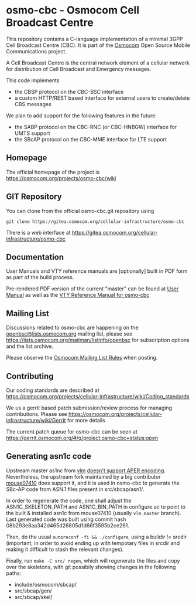 osmo-cbc - Osmocom Cell Broadcast Centre
========================================

This repository contains a C-language implementation of a minimal
3GPP Cell Broadcast Centre (CBC). It is part of the
[Osmocom](https://osmocom.org/) Open Source Mobile Communications
project.

A Cell Broadcast Centre is the central network element of a cellular network
for distribution of Cell Broadcast and Emergency messages.

This code implements
 * the CBSP protocol on the CBC-BSC interface
 * a custom HTTP/REST based interface for external users to create/delete CBS messages

We plan to add support for the following features in the future:
 * the SABP protocol on the CBC-RNC (or CBC-HNBGW) interface for UMTS support
 * the SBcAP protocol on the CBC-MME interface for LTE support

Homepage
--------

The official homepage of the project is
https://osmocom.org/projects/osmo-cbc/wiki

GIT Repository
--------------

You can clone from the official osmo-cbc.git repository using

	git clone https://gitea.osmocom.org/cellular-infrastructure/osmo-cbc

There is a web interface at <https://gitea.osmocom.org/cellular-infrastructure/osmo-cbc>

Documentation
-------------

User Manuals and VTY reference manuals are [optionally] built in PDF form
as part of the build process.

Pre-rendered PDF version of the current "master" can be found at
[User Manual](https://ftp.osmocom.org/docs/latest/osmocbc-usermanual.pdf)
as well as the [VTY Reference Manual for osmo-cbc](https://ftp.osmocom.org/docs/latest/osmocbc-vty-reference.pdf)

Mailing List
------------

Discussions related to osmo-cbc are happening on the
openbsc@lists.osmocom.org mailing list, please see
https://lists.osmocom.org/mailman/listinfo/openbsc for subscription
options and the list archive.

Please observe the [Osmocom Mailing List
Rules](https://osmocom.org/projects/cellular-infrastructure/wiki/Mailing_List_Rules)
when posting.

Contributing
------------

Our coding standards are described at
https://osmocom.org/projects/cellular-infrastructure/wiki/Coding_standards

We us a gerrit based patch submission/review process for managing
contributions.  Please see
https://osmocom.org/projects/cellular-infrastructure/wiki/Gerrit for
more details

The current patch queue for osmo-cbc can be seen at
https://gerrit.osmocom.org/#/q/project:osmo-cbc+status:open


Generating asn1c code
---------------------

Upstream master as1nc from [vlm](https://github.com/vlm/asn1c) [doesn't support
APER encoding](https://github.com/vlm/asn1c/issues/452). Nevertheless, the
upstream fork maintained by a big contributor
[mouse07410](https://github.com/mouse07410/asn1c) does support it, and it is
used in osmo-cbc to generate the SBc-AP code from ASN.1 files present in
src/sbcap/asn1/.

In order to regenerate the code, one shall adjust the ASN1C_SKELETON_PATH and
ASN1C_BIN_PATH in configure.ac to point to the built & installed asn1c from
mouse07410 (usually `vlm_master` branch). Last generated code was built using
commit hash 08b293e8aa342d465d26805d1d66f3595b2ce261.

Then, do the usual `autoreconf -fi && ./configure`, using a buildir != srcdir
(important, in order to avoid ending up with tempotary files in srcdir and
making it difficult to stash the relevant changes).

Finally, run `make -C src/ regen`, which will regenerate the files and copy over
the skeletons, with git possibily showing changes in the following paths:
- include/osmocom/sbcap/
- src/sbcap/gen/
- src/sbcap/skel/

